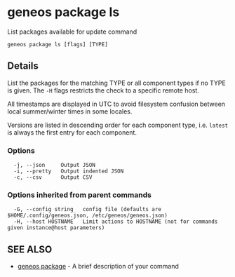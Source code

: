 # geneos package ls

List packages available for update command

```text
geneos package ls [flags] [TYPE]
```

## Details

List the packages for the matching TYPE or all component types if no
TYPE is given. The `-H` flags restricts the check to a specific
remote host.

All timestamps are displayed in UTC to avoid filesystem confusion
between local summer/winter times in some locales.

Versions are listed in descending order for each component type, i.e.
`latest` is always the first entry for each component.

### Options

```text
  -j, --json     Output JSON
  -i, --pretty   Output indented JSON
  -c, --csv      Output CSV
```

### Options inherited from parent commands

```text
  -G, --config string   config file (defaults are $HOME/.config/geneos.json, /etc/geneos/geneos.json)
  -H, --host HOSTNAME   Limit actions to HOSTNAME (not for commands given instance@host parameters)
```

## SEE ALSO

* [geneos package](geneos_package.md)	 - A brief description of your command
